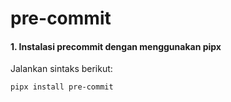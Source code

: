 # pre-commit

#### 1. Instalasi precommit dengan menggunakan pipx

Jalankan sintaks berikut:

````bash
pipx install pre-commit
````
